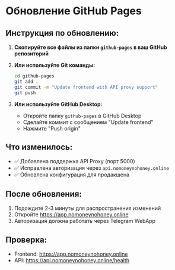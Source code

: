 # Обновление GitHub Pages

## Инструкция по обновлению:

1. **Скопируйте все файлы из папки `github-pages` в ваш GitHub репозиторий**

2. **Или используйте Git команды:**
   ```bash
   cd github-pages
   git add .
   git commit -m "Update frontend with API proxy support"
   git push
   ```

3. **Или используйте GitHub Desktop:**
   - Откройте папку `github-pages` в GitHub Desktop
   - Сделайте коммит с сообщением "Update frontend"
   - Нажмите "Push origin"

## Что изменилось:

- ✅ Добавлена поддержка API Proxy (порт 5000)
- ✅ Исправлена авторизация через `api.nomoneynohoney.online`
- ✅ Обновлена конфигурация для продакшена

## После обновления:

1. Подождите 2-3 минуты для распространения изменений
2. Откройте https://app.nomoneynohoney.online
3. Авторизация должна работать через Telegram WebApp

## Проверка:

- Frontend: https://app.nomoneynohoney.online
- API: https://api.nomoneynohoney.online/health
